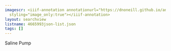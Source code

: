 ```yaml
---
imagescr: <iiif-annotation annotationurl="https://dnoneill.github.io/annotate/annotations/4665993json-4.json"
  styling="image_only:true"></iiif-annotation>
layout: searchview
listname: 4665993json-list.json
tags: []
---
```

Saline Pump
